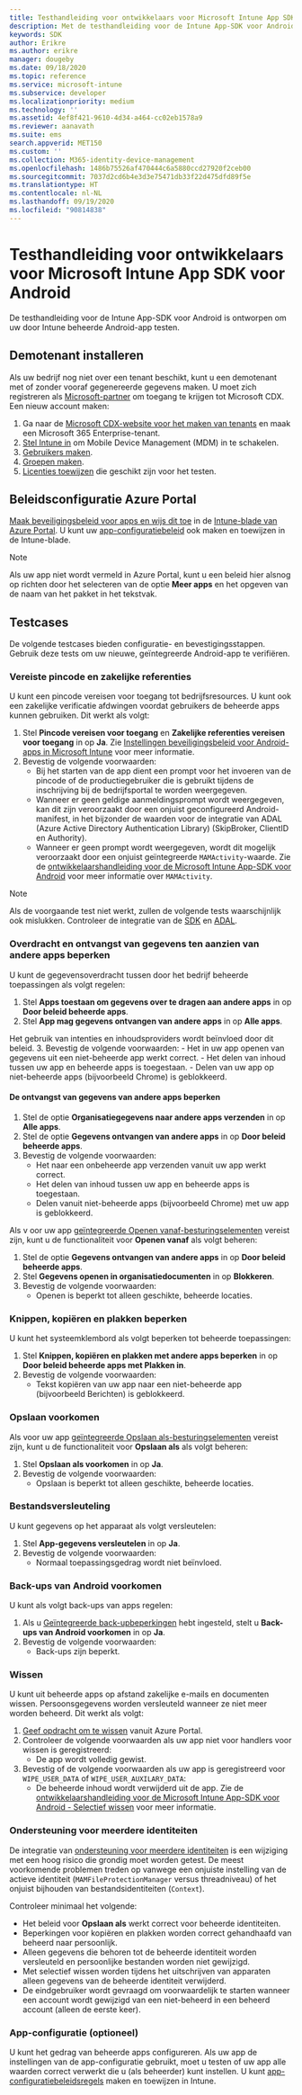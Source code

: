 ```yaml
---
title: Testhandleiding voor ontwikkelaars voor Microsoft Intune App SDK voor Android
description: Met de testhandleiding voor de Intune App-SDK voor Android kunt u uw door Intune beheerde Android-app testen.
keywords: SDK
author: Erikre
ms.author: erikre
manager: dougeby
ms.date: 09/18/2020
ms.topic: reference
ms.service: microsoft-intune
ms.subservice: developer
ms.localizationpriority: medium
ms.technology: ''
ms.assetid: 4ef8f421-9610-4d34-a464-cc02eb1578a9
ms.reviewer: aanavath
ms.suite: ems
search.appverid: MET150
ms.custom: ''
ms.collection: M365-identity-device-management
ms.openlocfilehash: 1486b75526af470444c6a5880ccd27920f2ceb00
ms.sourcegitcommit: 7037d2cd6b4e3d3e75471db33f22d475dfd89f5e
ms.translationtype: HT
ms.contentlocale: nl-NL
ms.lasthandoff: 09/19/2020
ms.locfileid: "90814838"
---
```

# <a name="microsoft-intune-app-sdk-for-android-developers-testing-guide"></a>Testhandleiding voor ontwikkelaars voor Microsoft Intune App SDK voor Android

De testhandleiding voor de Intune App-SDK voor Android is ontworpen om uw door Intune beheerde Android-app testen.

## <a name="demo-tenant-setup"></a>Demotenant installeren
Als uw bedrijf nog niet over een tenant beschikt, kunt u een demotenant met of zonder vooraf gegenereerde gegevens maken. U moet zich registreren als [Microsoft-partner](https://partner.microsoft.com/business-opportunities/why-microsoft) om toegang te krijgen tot Microsoft CDX. Een nieuw account maken:
1. Ga naar de [Microsoft CDX-website voor het maken van tenants](https://cdx.transform.microsoft.com/my-tenants/create-tenant) en maak een Microsoft 365 Enterprise-tenant.
2. [Stel Intune in](../fundamentals/setup-steps.md) om Mobile Device Management (MDM) in te schakelen.
3. [Gebruikers maken](../fundamentals/users-add.md).
4. [Groepen maken](../fundamentals/groups-add.md).
5. [Licenties toewijzen](../fundamentals/licenses-assign.md) die geschikt zijn voor het testen.


## <a name="azure-portal-policy-configuration"></a>Beleidsconfiguratie Azure Portal
[Maak beveiligingsbeleid voor apps en wijs dit toe](../apps/app-protection-policies.md) in de [Intune-blade van Azure Portal](https://portal.azure.com/?feature.customportal=false#blade/Microsoft_Intune_Apps/MainMenu/14/selectedMenuItem/Overview). U kunt uw [app-configuratiebeleid](../apps/app-configuration-policies-overview.md) ook maken en toewijzen in de Intune-blade.

> [!NOTE]
> Als uw app niet wordt vermeld in Azure Portal, kunt u een beleid hier alsnog op richten door het selecteren van de optie **Meer apps** en het opgeven van de naam van het pakket in het tekstvak.

## <a name="test-cases"></a>Testcases

De volgende testcases bieden configuratie- en bevestigingsstappen. Gebruik deze tests om uw nieuwe, geïntegreerde Android-app te verifiëren.

### <a name="required-pin-and-corporate-credentials"></a>Vereiste pincode en zakelijke referenties

U kunt een pincode vereisen voor toegang tot bedrijfsresources. U kunt ook een zakelijke verificatie afdwingen voordat gebruikers de beheerde apps kunnen gebruiken. Dit werkt als volgt:

1. Stel **Pincode vereisen voor toegang** en **Zakelijke referenties vereisen voor toegang** in op **Ja**. Zie [Instellingen beveiligingsbeleid voor Android-apps in Microsoft Intune](../apps/app-protection-policy-settings-android.md#access-requirements) voor meer informatie.
2. Bevestig de volgende voorwaarden:
    - Bij het starten van de app dient een prompt voor het invoeren van de pincode of de productiegebruiker die is gebruikt tijdens de inschrijving bij de bedrijfsportal te worden weergegeven.
    - Wanneer er geen geldige aanmeldingsprompt wordt weergegeven, kan dit zijn veroorzaakt door een onjuist geconfigureerd Android-manifest, in het bijzonder de waarden voor de integratie van ADAL (Azure Active Directory Authentication Library) (SkipBroker, ClientID en Authority).
    - Wanneer er geen prompt wordt weergegeven, wordt dit mogelijk veroorzaakt door een onjuist geïntegreerde `MAMActivity`-waarde. Zie de [ontwikkelaarshandleiding voor de Microsoft Intune App-SDK voor Android](app-sdk-android.md) voor meer informatie over `MAMActivity`.

> [!NOTE] 
> Als de voorgaande test niet werkt, zullen de volgende tests waarschijnlijk ook mislukken. Controleer de integratie van de [SDK](app-sdk-android.md#sdk-integration) en [ADAL](app-sdk-android.md#configure-azure-active-directory-authentication-library-adal).

### <a name="restrict-transferring-and-receiving-data-with-other-apps"></a>Overdracht en ontvangst van gegevens ten aanzien van andere apps beperken
U kunt de gegevensoverdracht tussen door het bedrijf beheerde toepassingen als volgt regelen:

1. Stel **Apps toestaan om gegevens over te dragen aan andere apps** in op **Door beleid beheerde apps**.
2. Stel **App mag gegevens ontvangen van andere apps** in op **Alle apps**. 

Het gebruik van intenties en inhoudsproviders wordt beïnvloed door dit beleid.
3. Bevestig de volgende voorwaarden:
    - Het in uw app openen van gegevens uit een niet-beheerde app werkt correct.
    - Het delen van inhoud tussen uw app en beheerde apps is toegestaan.
    - Delen van uw app op niet-beheerde apps (bijvoorbeeld Chrome) is geblokkeerd.

#### <a name="restrict-receiving-data-from-other-apps"></a>De ontvangst van gegevens van andere apps beperken

1. Stel de optie **Organisatiegegevens naar andere apps verzenden** in op **Alle apps**.
2. Stel de optie **Gegevens ontvangen van andere apps** in op **Door beleid beheerde apps**. 
3. Bevestig de volgende voorwaarden:
    - Het naar een onbeheerde app verzenden vanuit uw app werkt correct.
    - Het delen van inhoud tussen uw app en beheerde apps is toegestaan.
    - Delen vanuit niet-beheerde apps (bijvoorbeeld Chrome) met uw app is geblokkeerd.

Als v oor uw app [geïntegreerde Openen vanaf-besturingselementen](app-sdk-android.md#opening-data-from-a-local-or-cloud-storage-location) vereist zijn, kunt u de functionaliteit voor **Openen vanaf** als volgt beheren:

1. Stel de optie **Gegevens ontvangen van andere apps** in op **Door beleid beheerde apps**. 
2. Stel **Gegevens openen in organisatiedocumenten** in op **Blokkeren**. 
3. Bevestig de volgende voorwaarden:
    - Openen is beperkt tot alleen geschikte, beheerde locaties.

### <a name="restrict-cut-copy-and-paste"></a>Knippen, kopiëren en plakken beperken
U kunt het systeemklembord als volgt beperken tot beheerde toepassingen:

1. Stel **Knippen, kopiëren en plakken met andere apps beperken** in op **Door beleid beheerde apps met Plakken in**.
2. Bevestig de volgende voorwaarden:
    - Tekst kopiëren van uw app naar een niet-beheerde app (bijvoorbeeld Berichten) is geblokkeerd.

### <a name="prevent-save"></a>Opslaan voorkomen
Als voor uw app [geïntegreerde Opslaan als-besturingselementen](app-sdk-android.md#example-data-transfer-between-apps-and-device-or-cloud-storage-locations) vereist zijn, kunt u de functionaliteit voor **Opslaan als** als volgt beheren:

1. Stel **Opslaan als voorkomen** in op **Ja**.
2. Bevestig de volgende voorwaarden:
    - Opslaan is beperkt tot alleen geschikte, beheerde locaties.

### <a name="file-encryption"></a>Bestandsversleuteling
U kunt gegevens op het apparaat als volgt versleutelen:

1. Stel **App-gegevens versleutelen** in op **Ja**.
2. Bevestig de volgende voorwaarden:
    - Normaal toepassingsgedrag wordt niet beïnvloed.

### <a name="prevent-android-backups"></a>Back-ups van Android voorkomen
U kunt als volgt back-ups van apps regelen:

1. Als u [Geïntegreerde back-upbeperkingen](app-sdk-android.md#protecting-backup-data) hebt ingesteld, stelt u **Back-ups van Android voorkomen** in op **Ja**.
2. Bevestig de volgende voorwaarden:
    - Back-ups zijn beperkt.

### <a name="wipe"></a>Wissen
U kunt uit beheerde apps op afstand zakelijke e-mails en documenten wissen. Persoonsgegevens worden versleuteld wanneer ze niet meer worden beheerd. Dit werkt als volgt:

1. [Geef opdracht om te wissen](../apps/apps-selective-wipe.md) vanuit Azure Portal.
2. Controleer de volgende voorwaarden als uw app niet voor handlers voor wissen is geregistreerd:
    - De app wordt volledig gewist.
3. Bevestig of de volgende voorwaarden als uw app is geregistreerd voor `WIPE_USER_DATA` of `WIPE_USER_AUXILARY_DATA`:
    - De beheerde inhoud wordt verwijderd uit de app. Zie de [ontwikkelaarshandleiding voor de Microsoft Intune App-SDK voor Android - Selectief wissen](app-sdk-android.md#selective-wipe) voor meer informatie.

### <a name="multi-identity-support"></a>Ondersteuning voor meerdere identiteiten
De integratie van [ondersteuning voor meerdere identiteiten](app-sdk-android.md#multi-identity-optional) is een wijziging met een hoog risico die grondig moet worden getest. De meest voorkomende problemen treden op vanwege een onjuiste instelling van de actieve identiteit (`MAMFileProtectionManager` versus threadniveau) of het onjuist bijhouden van bestandsidentiteiten (`Context`).

Controleer minimaal het volgende:

- Het beleid voor **Opslaan als** werkt correct voor beheerde identiteiten.
- Beperkingen voor kopiëren en plakken worden correct gehandhaafd van beheerd naar persoonlijk.
- Alleen gegevens die behoren tot de beheerde identiteit worden versleuteld en persoonlijke bestanden worden niet gewijzigd.
- Met selectief wissen worden tijdens het uitschrijven van apparaten alleen gegevens van de beheerde identiteit verwijderd.
- De eindgebruiker wordt gevraagd om voorwaardelijk te starten wanneer een account wordt gewijzigd van een niet-beheerd in een beheerd account (alleen de eerste keer).

### <a name="app-configuration-optional"></a>App-configuratie (optioneel)
U kunt het gedrag van beheerde apps configureren. Als uw app de instellingen van de app-configuratie gebruikt, moet u testen of uw app alle waarden correct verwerkt die u (als beheerder) kunt instellen. U kunt [app-configuratiebeleidsregels](../apps/app-configuration-policies-overview.md) maken en toewijzen in Intune.


